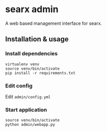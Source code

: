 # searx admin

A web based management interface for searx.

## Installation & usage

### Install dependencies

```
virtualenv venv
source venv/bin/activate
pip install -r requirements.txt
```

### Edit config

Edit `admin/config.yml`


### Start application

```
source venv/bin/activate
python admin/webapp.py
```
